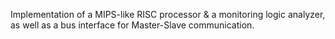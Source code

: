 Implementation of a MIPS-like RISC processor & a monitoring logic analyzer, as well as a bus interface for Master-Slave communication.